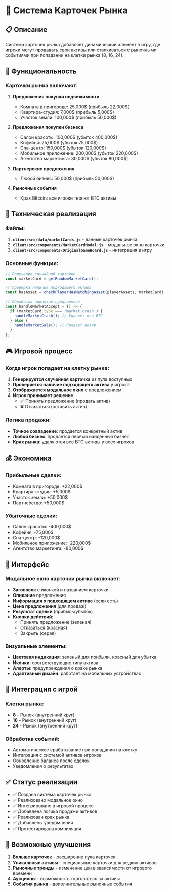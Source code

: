 # 🏪 Система Карточек Рынка

## 📋 Описание

Система карточек рынка добавляет динамический элемент в игру, где игроки могут продавать свои активы или сталкиваться с рыночными событиями при попадании на клетки рынка (8, 16, 24).

## 🎯 Функциональность

### Карточки рынка включают:

1. **Предложения покупки недвижимости**
   - Комната в пригороде: 25,000$ (прибыль 22,000$)
   - Квартира-студия: 7,000$ (прибыль 5,000$)
   - Участок земли: 100,000$ (прибыль 50,000$)

2. **Предложения покупки бизнеса**
   - Салон красоты: 100,000$ (убыток 400,000$)
   - Кофейня: 25,000$ (убыток 75,000$)
   - Спа-центр: 150,000$ (убыток 120,000$)
   - Мобильное приложение: 200,000$ (убыток 220,000$)
   - Агентство маркетинга: 80,000$ (убыток 80,000$)

3. **Партнерские предложения**
   - Любой бизнес: 50,000$ (прибыль 50,000$)

4. **Рыночные события**
   - Крах Bitcoin: все игроки теряют BTC активы

## 🔧 Техническая реализация

### Файлы:

1. **`client/src/data/marketCards.js`** - данные карточек рынка
2. **`client/src/components/MarketCardModal.js`** - модальное окно карточки
3. **`client/src/components/OriginalGameBoard.js`** - интеграция в игру

### Основные функции:

```javascript
// Получение случайной карточки
const marketCard = getRandomMarketCard();

// Проверка наличия подходящего актива
const hasAsset = checkPlayerHasMatchingAsset(playerAssets, marketCard);

// Обработка принятия предложения
const handleMarketAccept = () => {
  if (marketCard.type === 'market_crash') {
    handleMarketCrash(); // Удаляет все BTC
  } else {
    handleMarketSale(); // Продает актив
  }
};
```

## 🎮 Игровой процесс

### Когда игрок попадает на клетку рынка:

1. **Генерируется случайная карточка** из пула доступных
2. **Проверяется наличие подходящего актива** у игрока
3. **Отображается модальное окно** с предложением
4. **Игрок принимает решение**:
   - ✅ Принять предложение (продать актив)
   - ❌ Отказаться (оставить актив)

### Логика продажи:

- **Точное совпадение**: продается конкретный актив
- **Любой бизнес**: продается первый найденный бизнес
- **Крах рынка**: удаляются все BTC активы у всех игроков

## 💰 Экономика

### Прибыльные сделки:
- Комната в пригороде: +22,000$
- Квартира-студия: +5,000$
- Участок земли: +50,000$
- Партнерство: +50,000$

### Убыточные сделки:
- Салон красоты: -400,000$
- Кофейня: -75,000$
- Спа-центр: -120,000$
- Мобильное приложение: -220,000$
- Агентство маркетинга: -80,000$

## 🎨 Интерфейс

### Модальное окно карточки рынка включает:

- **Заголовок** с иконкой и названием карточки
- **Описание** предложения
- **Информация о подходящем активе** (если есть)
- **Цена предложения** (для продаж)
- **Результат сделки** (прибыль/убыток)
- **Кнопки действий**:
  - Принять предложение (зеленая)
  - Отказаться (красная)
  - Закрыть (серая)

### Визуальные элементы:

- **Цветовая индикация**: зеленый для прибыли, красный для убытка
- **Иконки**: соответствующие типу актива
- **Алерты**: предупреждения о крахе рынка
- **Адаптивный дизайн**: работает на мобильных устройствах

## 🔄 Интеграция с игрой

### Клетки рынка:
- **8** - Рынок (внутренний круг)
- **16** - Рынок (внутренний круг)
- **24** - Рынок (внутренний круг)

### Обработка событий:
- Автоматическое срабатывание при попадании на клетку
- Интеграция с системой активов игроков
- Обновление баланса после сделок
- Уведомления о результатах

## ✅ Статус реализации

- ✅ Создана система карточек рынка
- ✅ Реализовано модальное окно
- ✅ Интегрировано в игровой процесс
- ✅ Добавлена логика продажи активов
- ✅ Реализован крах рынка
- ✅ Добавлены уведомления
- ✅ Протестирована компиляция

## 🚀 Возможные улучшения

1. **Больше карточек** - расширение пула карточек
2. **Уникальные активы** - специальные карточки для редких активов
3. **Рыночные тренды** - изменение цен в зависимости от игрового времени
4. **Аукционы** - возможность торговаться за активы
5. **События рынка** - дополнительные рыночные события

